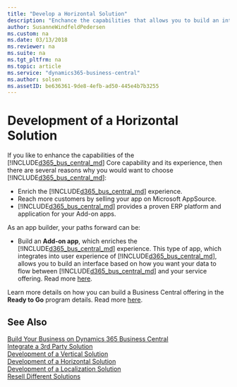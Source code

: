 ```yaml
---
title: "Develop a Horizontal Solution"
description: "Enchance the capabilities that allows you to build an interface and control the data flow by developing an Horizontal service."
author: SusanneWindfeldPedersen
ms.custom: na
ms.date: 03/13/2018
ms.reviewer: na
ms.suite: na
ms.tgt_pltfrm: na
ms.topic: article
ms.service: "dynamics365-business-central"
ms.author: solsen
ms.assetID: be636361-9de8-4efb-ad50-445e4b7b3255
---
```


# Development of a Horizontal Solution
If you like to enhance the capabilities of the [!INCLUDE[d365_bus_central_md](../includes/d365_bus_central_md.md)] Core capability and its experience, then there are several reasons why you would want to choose [!INCLUDE[d365_bus_central_md](../includes/d365_bus_central_md.md)]: 

- Enrich the [!INCLUDE[d365_bus_central_md](../includes/d365_bus_central_md.md)]  experience.
- Reach more customers by selling your app on Microsoft AppSource.
- [!INCLUDE[d365_bus_central_md](../includes/d365_bus_central_md.md)] provides a proven ERP platform and application for your Add-on apps. 
 
As an app builder, your paths forward can be:

- Build an **Add-on app**, which enriches the [!INCLUDE[d365_bus_central_md](../includes/d365_bus_central_md.md)] experience. This type of app, which integrates into user experience of [!INCLUDE[d365_bus_central_md](../includes/d365_bus_central_md.md)], allows you to build an interface based on how you want your data to flow between [!INCLUDE[d365_bus_central_md](../includes/d365_bus_central_md.md)] and your service offering. Read more [here](readiness-add-on-apps.md).

Learn more details on how you can build a Business Central offering in the **Ready to Go** program details. Read more [here](readiness-ready-to-go.md).

## See Also
[Build Your Business on Dynamics 365 Business Central](readiness-welcome.md)  
[Integrate a 3rd Party Solution](readiness-thirdparty-solution.md)  
[Development of a Vertical Solution](readiness-develop-vertical.md)  
[Development of a Horizontal Solution](readiness-develop-horizontal.md)  
[Development of a Localization Solution](readiness-develop-localization.md)   
[Resell Different Solutions](readiness-reseller.md)  
